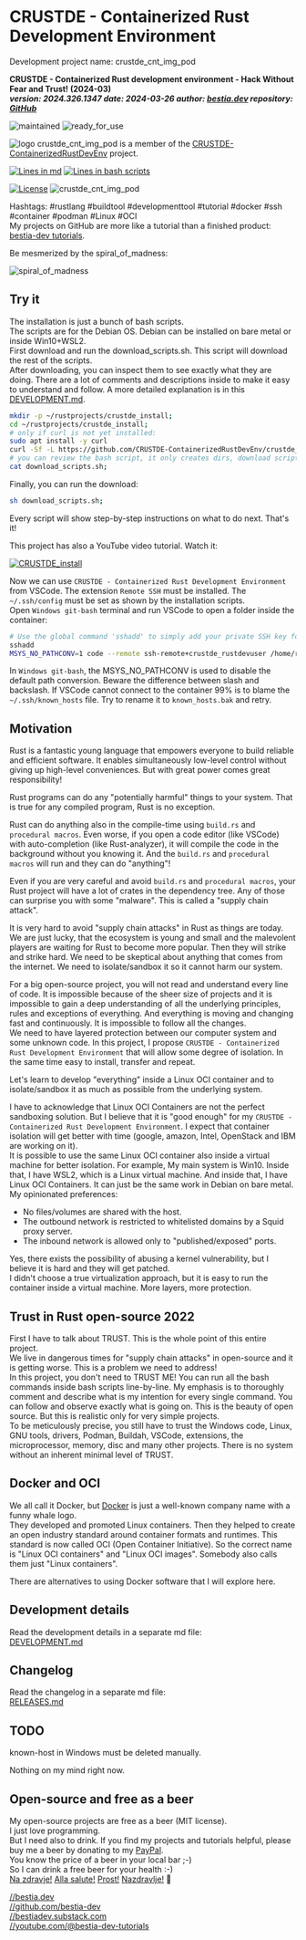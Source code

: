 [//]: # (auto_md_to_doc_comments segment start A)

# CRUSTDE - Containerized Rust Development Environment

Development project name: crustde_cnt_img_pod

**CRUSTDE - Containerized Rust development environment - Hack Without Fear and Trust! (2024-03)**  
***version: 2024.326.1347  date: 2024-03-26 author: [bestia.dev](https://bestia.dev) repository: [GitHub](https://github.com/CRUSTDE-ContainerizedRustDevEnv/crustde_cnt_img_pod)***  

 ![maintained](https://img.shields.io/badge/maintained-green)
 ![ready_for_use](https://img.shields.io/badge/ready_for_use-green)

 ![logo](https://raw.githubusercontent.com/CRUSTDE-ContainerizedRustDevEnv/CRUSTDE_Containerized_Rust_DevEnv/main/images/crustde_250x250.png)
 crustde_cnt_img_pod is a member of the [CRUSTDE-ContainerizedRustDevEnv](https://github.com/orgs/CRUSTDE-ContainerizedRustDevEnv/repositories?q=sort%3Aname-asc) project.

 [![Lines in md](https://img.shields.io/badge/Lines_in_markdown-1204-green.svg)](https://github.com/CRUSTDE-ContainerizedRustDevEnv/crustde_cnt_img_pod/)
 [![Lines in bash scripts](https://img.shields.io/badge/Lines_in_bash_scripts-2293-blue.svg)](https://github.com/CRUSTDE-ContainerizedRustDevEnv/crustde_cnt_img_pod/)

 [![License](https://img.shields.io/badge/license-MIT-blue.svg)](https://github.com/CRUSTDE-ContainerizedRustDevEnv/crustde_cnt_img_pod/blob/master/LICENSE)
 ![crustde_cnt_img_pod](https://bestia.dev/webpage_hit_counter/get_svg_image/138544014.svg)

Hashtags: #rustlang #buildtool #developmenttool #tutorial #docker #ssh #container #podman #Linux #OCI  
My projects on GitHub are more like a tutorial than a finished product: [bestia-dev tutorials](https://github.com/bestia-dev/tutorials_rust_wasm).  

Be mesmerized by the spiral_of_madness:

![spiral_of_madness](https://github.com/CRUSTDE-ContainerizedRustDevEnv/crustde_cnt_img_pod/raw/main/images/spiral_of_madness.png "spiral_of_madness")

## Try it

The installation is just a bunch of bash scripts.  
The scripts are for the Debian OS. Debian can be installed on bare metal or inside Win10+WSL2.  
First download and run the download_scripts.sh. This script will download the rest of the scripts.  
After downloading, you can inspect them to see exactly what they are doing. There are a lot of comments and descriptions inside to make it easy to understand and follow. A more detailed explanation is in this [DEVELOPMENT.md](DEVELOPMENT.md).  

```bash
mkdir -p ~/rustprojects/crustde_install;
cd ~/rustprojects/crustde_install;
# only if curl is not yet installed:
sudo apt install -y curl
curl -Sf -L https://github.com/CRUSTDE-ContainerizedRustDevEnv/crustde_cnt_img_pod/raw/main/crustde_install/download_scripts.sh --output download_scripts.sh;
# you can review the bash script, it only creates dirs, download scripts and suggests what script to run next
cat download_scripts.sh; 
```

Finally, you can run the download:

```bash
sh download_scripts.sh;
```

Every script will show step-by-step instructions on what to do next. That's it!  

This project has also a YouTube video tutorial. Watch it:

[![CRUSTDE_install](https://raw.githubusercontent.com/CRUSTDE-ContainerizedRustDevEnv/CRUSTDE_Containerized_Rust_DevEnv/main/images/CRUSTDE_install_634x356.jpg)](https://bestia.dev/youtube/CRUSTDE_install.html)

Now we can use `CRUSTDE - Containerized Rust Development Environment` from VSCode. The extension `Remote SSH` must be installed. The `~/.ssh/config`
must be set as shown by the installation scripts.  
Open `Windows git-bash` terminal and run VSCode to open a folder inside the container:

```bash
# Use the global command 'sshadd' to simply add your private SSH key for crustde_rustdevuser to ssh-agent
sshadd
MSYS_NO_PATHCONV=1 code --remote ssh-remote+crustde_rustdevuser /home/rustdevuser/rustprojects
```

In `Windows git-bash`, the MSYS_NO_PATHCONV is used to disable the default path conversion. Beware the difference between slash and backslash. If VSCode cannot connect to the container 99% is to blame the `~/.ssh/known_hosts` file. Try to rename it to `known_hosts.bak` and retry.

## Motivation

Rust is a fantastic young language that empowers everyone to build reliable and efficient software. It enables simultaneously low-level control without giving up high-level conveniences. But with great power comes great responsibility!

Rust programs can do any "potentially harmful" things to your system. That is true for any compiled program, Rust is no exception.

Rust can do anything also in the compile-time using `build.rs` and `procedural macros`. Even worse, if you open a code editor (like VSCode) with auto-completion (like Rust-analyzer), it will compile the code in the background without you knowing it. And the `build.rs` and `procedural macros` will run and they can do "anything"!

Even if you are very careful and avoid `build.rs` and `procedural macros`, your Rust project will have a lot of crates in the dependency tree. Any of those can surprise you with some "malware". This is called a "supply chain attack".

It is very hard to avoid "supply chain attacks" in Rust as things are today. We are just lucky, that the ecosystem is young and small and the malevolent players are waiting for Rust to become more popular. Then they will strike and strike hard. We need to be skeptical about anything that comes from the internet. We need to isolate/sandbox it so it cannot harm our system.  

For a big open-source project, you will not read and understand every line of code. It is impossible because of the sheer size of projects and it is impossible to gain a deep understanding of all the underlying principles, rules and exceptions of everything. And everything is moving and changing fast and continuously. It is impossible to follow all the changes.  
We need to have layered protection between our computer system and some unknown code. In this project, I propose `CRUSTDE - Containerized Rust Development Environment` that will allow some degree of isolation. In the same time easy to install, transfer and repeat.  

Let's learn to develop "everything" inside a Linux OCI container and to isolate/sandbox it as much as possible from the underlying system.

I have to acknowledge that Linux OCI Containers are not the perfect sandboxing solution. But I believe that it is "good enough" for my `CRUSTDE - Containerized Rust Development Environment`. I expect that container isolation will get better with time (google, amazon, Intel, OpenStack and IBM are working on it).  
It is possible to use the same Linux OCI container also inside a virtual machine for better isolation. For example, My main system is Win10. Inside that, I have WSL2, which is a Linux virtual machine. And inside that, I have Linux OCI Containers. It can just be the same work in Debian on bare metal. My opinionated preferences:  

- No files/volumes are shared with the host.  
- The outbound network is restricted to whitelisted domains by a Squid proxy server.  
- The inbound network is allowed only to "published/exposed" ports.  

Yes, there exists the possibility of abusing a kernel vulnerability, but I believe it is hard and they will get patched.  
I didn't choose a true virtualization approach, but it is easy to run the container inside a virtual machine. More layers, more protection.

## Trust in Rust open-source 2022

First I have to talk about TRUST. This is the whole point of this entire project.  
We live in dangerous times for "supply chain attacks" in open-source and it is getting worse. This is a problem we need to address!  
In this project, you don't need to TRUST ME! You can run all the bash commands inside bash scripts line-by-line. My emphasis is to thoroughly comment and describe what is my intention for every single command. You can follow and observe exactly what is going on. This is the beauty of open source. But this is realistic only for very simple projects.  
To be meticulously precise, you still have to trust the Windows code, Linux, GNU tools, drivers, Podman, Buildah, VSCode, extensions, the microprocessor, memory, disc and many other projects. There is no system without an inherent minimal level of TRUST.

## Docker and OCI

We all call it Docker, but [Docker](https://www.docker.com/) is just a well-known company name with a funny whale logo.  
They developed and promoted Linux containers. Then they helped to create an open industry standard around container formats and runtimes. This standard is now called OCI (Open Container Initiative). So the correct name is "Linux OCI containers" and "Linux OCI images". Somebody also calls them just "Linux containers".

There are alternatives to using Docker software that I will explore here.

## Development details

Read the development details in a separate md file:  
[DEVELOPMENT.md](https://github.com/CRUSTDE-ContainerizedRustDevEnv/crustde_cnt_img_pod/blob/main/DEVELOPMENT.md)

## Changelog

Read the changelog in a separate md file:  
[RELEASES.md](https://github.com/CRUSTDE-ContainerizedRustDevEnv/crustde_cnt_img_pod/blob/main/RELEASES.md)

## TODO

known-host in Windows must be deleted manually.

Nothing on my mind right now.  

## Open-source and free as a beer

My open-source projects are free as a beer (MIT license).  
I just love programming.  
But I need also to drink. If you find my projects and tutorials helpful, please buy me a beer by donating to my [PayPal](https://paypal.me/LucianoBestia).  
You know the price of a beer in your local bar ;-)  
So I can drink a free beer for your health :-)  
[Na zdravje!](https://translate.google.com/?hl=en&sl=sl&tl=en&text=Na%20zdravje&op=translate) [Alla salute!](https://dictionary.cambridge.org/dictionary/italian-english/alla-salute) [Prost!](https://dictionary.cambridge.org/dictionary/german-english/prost) [Nazdravlje!](https://matadornetwork.com/nights/how-to-say-cheers-in-50-languages/) 🍻

[//bestia.dev](https://bestia.dev)  
[//github.com/bestia-dev](https://github.com/bestia-dev)  
[//bestiadev.substack.com](https://bestiadev.substack.com)  
[//youtube.com/@bestia-dev-tutorials](https://youtube.com/@bestia-dev-tutorials)  

[//]: # (auto_md_to_doc_comments segment end A)
